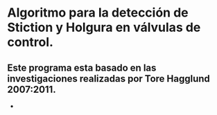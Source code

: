 # Algoritmo para la detección de Stiction y Holgura en válvulas de control.
  Este programa esta basado en las investigaciones realizadas por Tore Hagglund 2007:2011.
-
- 

